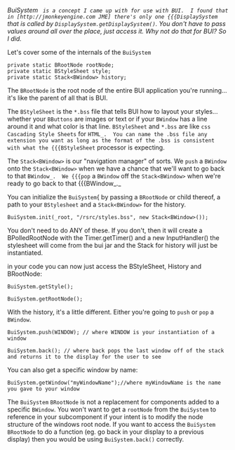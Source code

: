 _BuiSystem ` is a concept I came up with for use with BUI.  I found that in [http://jmonkeyengine.com JME] there's only one {{{DisplaySystem` that is called by `DisplaySystem.getDisplaySystem()`.  You don't have to pass values around all over the place, just access it.  Why not do that for BUI?  So I did._

Let's cover some of the internals of the `BuiSystem`

```
private static BRootNode rootNode;
private static BStyleSheet style;
private static Stack<BWindow> history;
```

The `BRootNode` is the root node of the entire BUI application you're running... it's like the parent of all that is BUI.

The `BStyleSheet` is the `*.bss` file that tells BUI how to layout your styles... whether your `BButtons` are images or text or if your `BWindow` has a line around it and what color is that line.  `BStyleSheet` and `*.bss` are like `css` `Cascading Style Sheets` for `HTML_.  You can name the .bss file any extension you want as long as the format of the .bss is consistent with what the {{{BStyleSheet` processor is expecting.

The `Stack<BWindow>` is our "navigation manager" of sorts.  We `push` a `BWindow` onto the `Stack<BWindow>` when we have a chance that we'll want to go back to that `BWindow_.  We {{{pop` a `BWindow` off the `Stack<BWindow>` when we're ready to go back to that {{{BWindow_._

You can initialize the `BuiSystem`{ by passing a `BRootNode` or child thereof, a path to your `BStylesheet` and a `Stack<BWindow>` for the history.

```
BuiSystem.init(_root, "/rsrc/styles.bss", new Stack<BWindow>());
```

You don't need to do ANY of these.  If you don't, then it will create a BPolledRootNode with the Timer.getTimer() and a new InputHandler()
the stylesheet will come from the bui jar and the Stack for history will just be instantiated.

in your code you can now just access the BStyleSheet, History and BRootNode:

```
BuiSystem.getStyle();
```

```
BuiSystem.getRootNode();
```

With the history, it's a little different.  Either you're going to `push` or `pop` a `BWindow`.

```
BuiSystem.push(WINDOW); // where WINDOW is your instantiation of a window
```

```
BuiSystem.back(); // where back pops the last window off of the stack and returns it to the display for the user to see
```

You can also get a specific window by name:

```
BuiSystem.getWindow("myWindowName");//where myWindowName is the name you gave to your window
```

The `BuiSystem` `BRootNode` is not a replacement for components added to a specific `BWindow`.  You won't want to get a `rootNode` from the `BuiSystem` to reference in your subcomponent if your intent is to modify the node structure of the windows root node.  If you want to access the `BuiSystem` `BRootNode` to do a function (eg. go back in your display to a previous display) then you would be using `BuiSystem.back()` correctly.